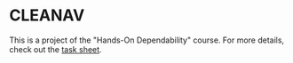 # CLEANAV

This is a project of the "Hands-On Dependability" course.
For more details, check out the [task sheet](https://hod.cs.uni-saarland.de/projects/P01.html).
